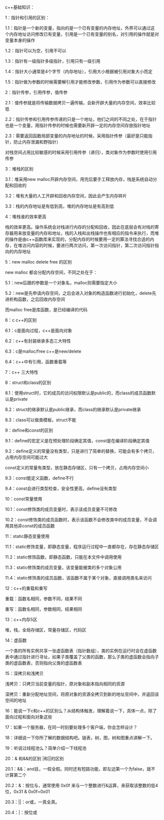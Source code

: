 c++基础知识：

1：指针和引用的区别：

1.1：指针是一个新的变量，指向的是一个已有变量的内存地址，外界可以通过这个内存地址访问修改已有变量，引用是一个已有变量的别名，对引用的操作就是对变量本身的操作

1.2：指针可以为空，引用不可以

1.3：指针有一级指针多级指针，引用只有一级引用

1.4：指针大小通常是4个字节（内存地址），引用大小根据被引用对象大小而定

1.5：指针做为参数的时候需要解引用才能修改参数，引用作为参数可以直接修改



2：指针传参，引用传参，值传参

2.1：值传参就是将传输数据拷贝一遍传输，会新开辟大量的内存空间，效率比较低

2.2：指针传参和引用传参传递的只是一个地址，他们之间的不同之处，在于指针也是一个变量，用指针传参的时候也需要新开辟一定的内存空间存放指针地址

2.3：需要返回函数局部变量的内存地址的时候，采用指针传参（最好是只能指针，防止内存泄漏和野指针）

对栈空间占用比较敏感的时候采用引用传参（递归），类对象作为参数时使用引用传参



3：堆栈的区别

3.1：堆采用new malloc开辟内存空间，用完后要手工释放内存，栈是系统自动分配和回收的

3.2：堆有大量的人工开辟和回收内存空间，因此会产生内存碎片

3.3：栈的内存地址是有低到高，堆的内存地址是有高到低



4：堆栈谁的效率更高

栈的效率更高。操作系统会对栈进行内存的分配和回收，因此在底层会有对栈的寄存器用来放变量的内存和地址，栈的入栈和出栈操作也有相应的指令来执行，而堆的操作是由c++函数库来实现的，分配内存的时候要用一定的算法寻找合适的内存，在堆访问内容的时候，要进行两次访问，第一次访问指针，第二次访问指针指向的内存地址



5：new malloc delete free 的区别

new malloc 都会分配内存空间，不同之处在于：

5.1：new后跟的参数是一个对象名，malloc则需要指定大小

5.2：new是先申请内存空间，之后会进入对象的构造函数进行初始化，delete先进析构函数，之后回收内存空间

而malloc free是库函数，是已经编译的代码



6：c c++的区别

6.1：c是面向过程，c++是面向对象

6.2：c++有封装继承多态三大特性

6.3：c是malloc/free   c++是new/delete 

6.4：c++中有引用，函数重载等



7：c++ 三大特性



8：struct和class的区别

8.1：使用struct时，它的成员的访问权限默认是public的，而class的成员函数默认是private

8.2：struct的继承默认是public继承，而class的继承默认是private继承

8.3：class可以做类模板，struct不能



9：define和const的区别

9.1：define的宏定义是在预处理阶段确定其值，const是在编译阶段确定其值

9.2：define定义的常量没有类型，只是进行了简单的替换，可能会有多个拷贝，占用内存空间可能过大

const定义的常量有类型，放在静态存储区，只有一个拷贝，占用内存空间小

9.3：const能定义函数，define不行

9.4：const会进行类型检查，安全性更高，define没有类型



10：const常量使用

10.1：const修饰类的成员变量时，表示该成员变量不可修改

10.2：const修饰类的成员函数时，表示该函数不会修改类中的成员变量，不会调用其他非const的成员函数



11：static静态变量使用

11.1：static修饰变量，即静态变量，程序运行过程中一直都存在，存在静态存储区

11.2：static修饰函数，即静态函数，只能在本文件中调用使用

11.3：static修饰类的成员变量，该变量能被类的多个对象公用

11.4：static修饰类的成员函数，该函数不属于某个对象，直接调用类名来访问



12：c++的重载和重写

重载：函数名相同，参数不同，结果不同

重写：函数名相同，参数相同，结果相同



13：c++内存5区

堆，栈，全局存储区，常量存储区，代码区



14：虚函数

一个类的所有实例共享一张虚函数表（指针数组），类的实例在运行时会在虚函数表中通过指针进行寻址，如果子类覆盖了父类的函数，那么子类的虚函数会指向子类的虚函数表，否则指向父类的虚函数表



15：深拷贝和浅拷贝

浅拷贝：只拷贝当前变量的指针，原对象和副本指向相同的资源

深拷贝：重新分配地址空间，将原对象的资源全拷贝到新的地址空间中，并返回该空间的地址



16：能说一下c和c++的区别么？从结构体触发，理解着说一下，具体一点，除了面向过程和面向对象这些

17：如果一个服务器，在同一时刻要处理多个客户端，你会怎样设计？

18：详细说一下你所了解的数据结构吧。链表，树，图，树和图重点讲解一下。

19：听说过线程池么？简单介绍一下线程池

20：& 和&&的区别     |和||的区别

20.1：&&：and且，一假全假。同时还有短路功能，即左边第一个为false，就不计算第二个

20.2：&：按位与，通常使用 0x0f 来与一个整数进行&运算，来获取该整数的低4位，0x31 & 0x0f=0x01

20.3：||：or或，一真全真。

20.4：|：按位或